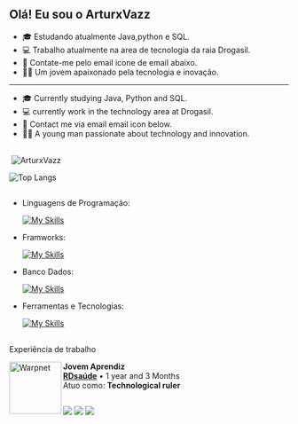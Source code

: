 ## Olá! Eu sou o ArturxVazz


- 🎓 Estudando atualmente Java,python e SQL.
- 💻 Trabalho atualmente na area de tecnologia da raia Drogasil.
- 📧 Contate-me pelo email icone de email abaixo.
- 🙍‍♂️ Um jovem apaixonado pela tecnologia e inovação.

------------------------------------------------------------------- 
- 🎓 Currently studying Java, Python and SQL.
- 💻 currently work in the technology area at Drogasil.
- 📧 Contact me via email email icon below.
- 🙍‍♂️ A young man passionate about technology and innovation.

##

<p>&nbsp;<img align="center" src="https://github-readme-stats.vercel.app/api?username=ArturxVazz&show_icons=true&hide=contribs,prs&cache_seconds=86400&theme=dark" alt="ArturxVazz" /></p>

![Top Langs](https://github-readme-stats.vercel.app/api/top-langs/?username=ArturxVazz\&layout=pie&theme=dark)

##
- Linguagens de Programação: 

  [![My Skills](https://skillicons.dev/icons?i=java,python)](https://skillicons.dev)


- Framworks:

   [![My Skills](https://skillicons.dev/icons?i=angular)](https://skillicons.dev)


- Banco Dados: 

  [![My Skills](https://skillicons.dev/icons?i=mysql)](https://skillicons.dev)  


- Ferramentas e Tecnologias: 

  [![My Skills](https://skillicons.dev/icons?i=git,github,vscode,idea,pycharm,figma)](https://skillicons.dev)
            
 ## 

 Experiência de trabalho


[<img align="left" height="94px" width="94px" alt="Warpnet" src="https://media.licdn.com/dms/image/v2/D4D0BAQEDHD-82rSbgA/company-logo_200_200/company-logo_200_200/0/1720039549617/rdsaudeoficial_logo?e=2147483647&v=beta&t=mftwEvPlPu4YzSFKazm32Lc067DO3aWDMzYuFUQcrHQ"/>](https://rdsaude.com.br/)


**Jovem Aprendiz** \
[**RDsaúde**]((https://rdsaude.com.br/)) • 1 year and 3 Months\
Atuo como: **Technological ruler**

##         

<div> 
  <a href = "mailto:arturvaz.dev@gmail.com"><img src="https://img.shields.io/badge/-Gmail-%23333?style=for-the-badge&logo=gmail&logoColor=white" target="_blank"></a>
  <a href="https://www.linkedin.com/in/artur-vaz-ab4a86229/" target="_blank"><img src="https://img.shields.io/badge/-LinkedIn-%230077B5?style=for-the-badge&logo=linkedin&logoColor=white" target="_blank"></a> 
  <a href="https://wa.me/551196700706" target="_blank">
    <img src="https://img.shields.io/badge/WhatsApp-25D366?style=for-the-badge&logo=whatsapp&logoColor=white" target="_blank">
</a>

</div> 


